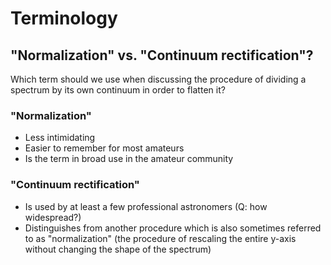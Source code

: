 # Terminology

## "Normalization" vs. "Continuum rectification"?

Which term should we use when discussing the procedure of dividing a spectrum by its own continuum in order to flatten it?

### "Normalization"

- Less intimidating
- Easier to remember for most amateurs
- Is the term in broad use in the amateur community

### "Continuum rectification"

- Is used by at least a few professional astronomers (Q: how widespread?)
- Distinguishes from another procedure which is also sometimes referred to as "normalization" (the procedure of rescaling the entire y-axis without changing the shape of the spectrum)